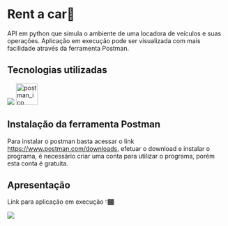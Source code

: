 # Rent a car🚗

API em python que simula o ambiente de uma locadora de veículos e suas operações. Aplicação em execução pode ser visualizada com mais facilidade através da ferramenta Postman.

## Tecnologias utilizadas
<div> 
  <a><img src="https://img.shields.io/badge/Python-3776AB?style=for-the-badge&logo=python&logoColor=white" target="_blank"></a>
  <a><img width="50" height="50" alt="postman_ico" src="https://user-images.githubusercontent.com/120280849/210232936-a5606c8c-8532-4850-a2ed-804eb0012db2.png" target="_blank"></a>
</div>

 ## Instalação da ferramenta Postman
 
 Para instalar o postman basta acessar o link https://www.postman.com/downloads, efetuar o download e instalar o programa, é necessário criar uma conta para utilizar o programa, porém esta conta é gratuita.
 
 ## Apresentação 
 
 Link para aplicação em execução 👇🏾
 <div> 
  <a href="https://youtu.be/7h6HaoNBDco" target="_blank"><img src="https://img.shields.io/badge/YouTube-FF0000?style=for-the-badge&logo=youtube&logoColor=white" target="_blank"></a>
 </div>
